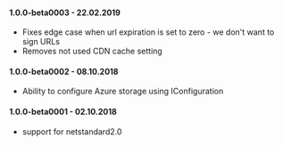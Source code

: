#### 1.0.0-beta0003 - 22.02.2019
* Fixes edge case when url expiration is set to zero - we don't want to sign URLs
* Removes not used CDN cache setting

#### 1.0.0-beta0002 - 08.10.2018
* Ability to configure Azure storage using IConfiguration

#### 1.0.0-beta0001 - 02.10.2018
* support for netstandard2.0
